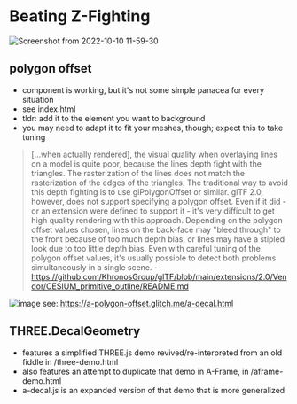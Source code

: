 # Beating Z-Fighting

![Screenshot from 2022-10-10 11-59-30](https://user-images.githubusercontent.com/6391152/194927006-40620a3f-7443-4b84-9add-a5fc6f39b1a8.png)


## polygon offset
- component is working, but it's not some simple panacea for every situation
- see index.html
- tldr: add it to the element you want to background
- you may need to adapt it to fit your meshes, though; expect this to take tuning
> [...when actually rendered], the visual quality when overlaying lines on a model is quite poor, because the lines depth fight with the triangles. The rasterization of the lines does not match the rasterization of the edges of the triangles. The traditional way to avoid this depth fighting is to use glPolygonOffset or similar. glTF 2.0, however, does not support specifying a polygon offset. Even if it did - or an extension were defined to support it - it's very difficult to get high quality rendering with this approach. Depending on the polygon offset values chosen, lines on the back-face may "bleed through" to the front because of too much depth bias, or lines may have a stipled look due to too little depth bias. Even with careful tuning of the polygon offset values, it's usually possible to detect both problems simultaneously in a single scene.
-- https://github.com/KhronosGroup/glTF/blob/main/extensions/2.0/Vendor/CESIUM_primitive_outline/README.md

![image](https://user-images.githubusercontent.com/6391152/194926966-9f3d8453-4f1a-4d89-b96c-fb921398fb75.png)
see: https://a-polygon-offset.glitch.me/a-decal.html

## THREE.DecalGeometry
- features a simplified THREE.js demo revived/re-interpreted from an old fiddle in /three-demo.html
- also features an attempt to duplicate that demo in A-Frame, in /aframe-demo.html
- a-decal.js is an expanded version of that demo that is more generalized
